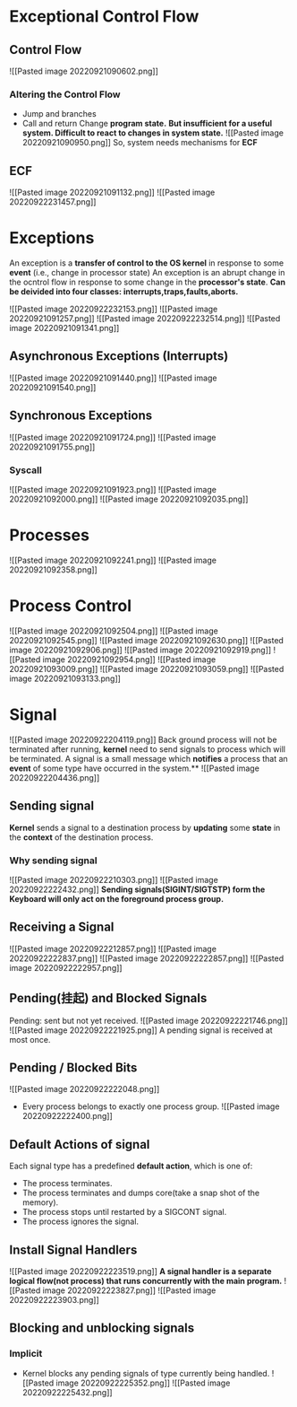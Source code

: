 # Exceptional Control Flow
## Control Flow
![[Pasted image 20220921090602.png]]
### Altering the Control Flow
* Jump and branches
* Call and return
Change **program state.**
**But insufficient for a useful system. Difficult to react to changes in system state.**
![[Pasted image 20220921090950.png]]
So, system needs mechanisms for **ECF**
## ECF
![[Pasted image 20220921091132.png]]
![[Pasted image 20220922231457.png]]
# Exceptions
An exception is a **transfer of control to the OS kernel** in response to some **event** (i.e., change in processor state)
An exception is an abrupt change in the ocntrol flow in response to some change in the **processor's state**.
**Can be deivided into four classes: interrupts,traps,faults,aborts.** 

![[Pasted image 20220922232153.png]]
![[Pasted image 20220921091257.png]]
![[Pasted image 20220922232514.png]]
![[Pasted image 20220921091341.png]]
## Asynchronous Exceptions (Interrupts)
![[Pasted image 20220921091440.png]]
![[Pasted image 20220921091540.png]]
## Synchronous Exceptions
![[Pasted image 20220921091724.png]]
![[Pasted image 20220921091755.png]]
### Syscall
![[Pasted image 20220921091923.png]]
![[Pasted image 20220921092000.png]]
![[Pasted image 20220921092035.png]]
# Processes
![[Pasted image 20220921092241.png]]
![[Pasted image 20220921092358.png]]
# Process Control
![[Pasted image 20220921092504.png]]
![[Pasted image 20220921092545.png]]
![[Pasted image 20220921092630.png]]
![[Pasted image 20220921092906.png]]
![[Pasted image 20220921092919.png]]
![[Pasted image 20220921092954.png]]
![[Pasted image 20220921093009.png]]
![[Pasted image 20220921093059.png]]
![[Pasted image 20220921093133.png]]
# Signal
![[Pasted image 20220922204119.png]]
Back ground process will not be terminated after running, **kernel** need to send signals to process which will be terminated.
A signal is a small message which **notifies** a process that an **event** of some type have occurred in the system.** 
![[Pasted image 20220922204436.png]]
## Sending signal
**Kernel** sends a signal to a destination process by **updating** some **state** in the **context** of the destination process.
### Why sending signal 
![[Pasted image 20220922210303.png]]
![[Pasted image 20220922222432.png]]
**Sending signals(SIGINT/SIGTSTP) form the Keyboard will only act on the foreground process group.**


## Receiving a Signal
![[Pasted image 20220922212857.png]]
![[Pasted image 20220922222837.png]]
![[Pasted image 20220922222857.png]]
![[Pasted image 20220922222957.png]]

## Pending(挂起) and Blocked Signals 
Pending: sent but not yet received.
![[Pasted image 20220922221746.png]]
![[Pasted image 20220922221925.png]]
A pending signal is received at most once.
## Pending / Blocked Bits
![[Pasted image 20220922222048.png]]
* Every process belongs to exactly one process group.
![[Pasted image 20220922222400.png]]
## Default Actions of signal
 Each signal type has a predefined **default action**, which is one of:
* The process terminates.
* The process terminates and dumps core(take a snap shot of the memory).
* The process stops until restarted by a SIGCONT signal.
* The process ignores the signal.
## Install Signal Handlers
![[Pasted image 20220922223519.png]]
**A signal handler is a separate logical flow(not process) that runs concurrently with the main program.**
![[Pasted image 20220922223827.png]]
![[Pasted image 20220922223903.png]]
## Blocking and unblocking signals
### Implicit
* Kernel blocks any pending signals of type currently being handled.
![[Pasted image 20220922225352.png]]
 ![[Pasted image 20220922225432.png]]